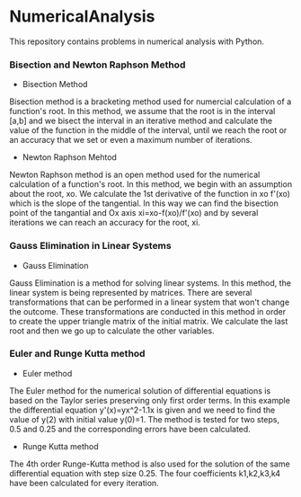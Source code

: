 # NumericalAnalysis
This repository contains problems in numerical analysis with Python.

### Bisection and Newton Raphson Method

- Bisection Method

Bisection method is a bracketing method used for numercial calculation of a function's root. In this method, we assume that the root is in the interval [a,b]
and we bisect the interval in an iterative method and calculate the value of the function in the middle of the interval,
until we reach the root or an accuracy that we set or even a maximum number of iterations.

- Newton Raphson Mehtod 

Newton Raphson method is an open method used for the numerical calculation of a function's root. In this method, we begin with an assumption about the root, xo.
We calculate the 1st derivative of the function in xo f'(xo) which is the slope of the tangential. In this way we can find the bisection point of the tangantial 
and Ox axis xi=xo-f(xo)/f'(xo) and by several iterations we can reach an accuracy for the root, xi.

### Gauss Elimination in Linear Systems

- Gauss Elimination

Gauss Elimination is a method for solving linear systems. In this method, the linear system is being represented by matrices.
There are several transformations that can be performed in a linear system that won't change the outcome. 
These transformations are conducted in this method in order to create the upper triangle matrix of the initial matrix. 
We calculate the last root and then we go up to calculate the other variables. 

### Euler and Runge Kutta method

- Euler method

The Euler method for the numerical solution of differential equations is based on the Taylor series preserving only first order terms. In this example the differential equation y'(x)=yx^2-1.1x is given and we need to find the value of y(2) with initial value y(0)=1. The method is tested for two steps, 0.5 and 0.25 and the corresponding errors have been calculated.

- Runge Kutta method

The 4th order Runge-Kutta method is also used for the solution of the same differential equation with step size 0.25. The four coefficients k1,k2,k3,k4 have been calculated for every iteration. 
